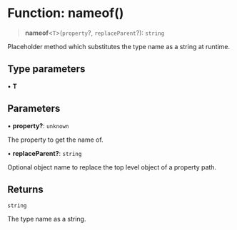 # Function: nameof()

> **nameof**\<`T`\>(`property`?, `replaceParent`?): `string`

Placeholder method which substitutes the type name as a string at runtime.

## Type parameters

• **T**

## Parameters

• **property?**: `unknown`

The property to get the name of.

• **replaceParent?**: `string`

Optional object name to replace the top level object of a property path.

## Returns

`string`

The type name as a string.
